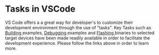 # **Tasks in VSCode**

VS Code offers a a great way for developer's to customize their development
environment through the use of "tasks". Key Tasks such as
[ Building ](BUILD.MD) examples, [ Debugging ](DEBUG.MD) examples and
[ Flashing ](FLASH.md) binaries to selected target devices have been made
readily available in order to facilitate the development experience. Please
follow the links above in order to learn more.
